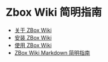 # Zbox Wiki 简明指南

 - [关于 ZBox Wiki](about-zboxwiki)
 - [安装 ZBox Wiki](zbox-wiki-installation)
 - [使用 ZBox Wiki](zbox-wiki-usage)
 - [ZBox Wiki Markdown 简明指南](a-short-guide-for-markdown)

